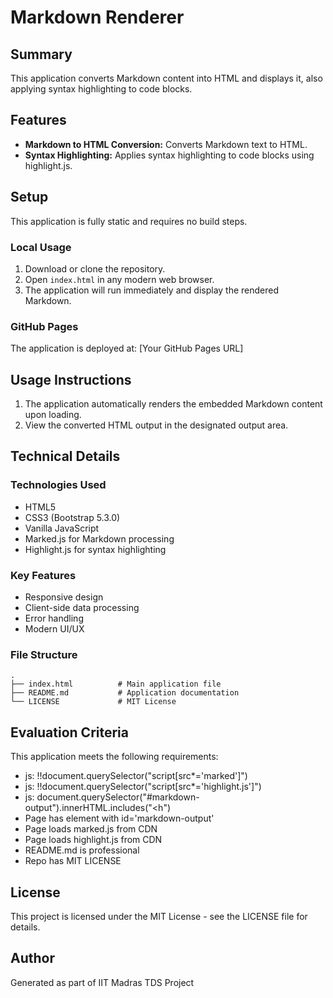 # Markdown Renderer

## Summary
This application converts Markdown content into HTML and displays it, also applying syntax highlighting to code blocks.

## Features
- **Markdown to HTML Conversion:** Converts Markdown text to HTML.
- **Syntax Highlighting:** Applies syntax highlighting to code blocks using highlight.js.

## Setup
This application is fully static and requires no build steps.

### Local Usage
1. Download or clone the repository.
2. Open `index.html` in any modern web browser.
3. The application will run immediately and display the rendered Markdown.

### GitHub Pages
The application is deployed at: [Your GitHub Pages URL]

## Usage Instructions
1. The application automatically renders the embedded Markdown content upon loading.
2. View the converted HTML output in the designated output area.

## Technical Details

### Technologies Used
- HTML5
- CSS3 (Bootstrap 5.3.0)
- Vanilla JavaScript
- Marked.js for Markdown processing
- Highlight.js for syntax highlighting

### Key Features
- Responsive design
- Client-side data processing
- Error handling
- Modern UI/UX

### File Structure
```
.
├── index.html          # Main application file
├── README.md           # Application documentation
└── LICENSE             # MIT License
```

## Evaluation Criteria
This application meets the following requirements:
- js: !!document.querySelector("script[src*='marked']")
- js: !!document.querySelector("script[src*='highlight.js']")
- js: document.querySelector("#markdown-output").innerHTML.includes("<h")
- Page has element with id='markdown-output'
- Page loads marked.js from CDN
- Page loads highlight.js from CDN
- README.md is professional
- Repo has MIT LICENSE

## License
This project is licensed under the MIT License - see the LICENSE file for details.

## Author
Generated as part of IIT Madras TDS Project